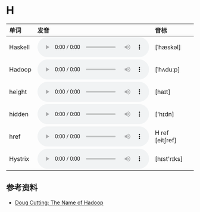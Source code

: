 
# H

| 单词  | 发音 | 音标 |
| :-- | :-- | :-- |
| Haskell | <audio :src="$withBase('/audio/Haskell.mp3')" controls="controls" controlslist="nodownload"></audio> | [ˈhæskəl] |
| Hadoop | <audio :src="$withBase('/audio/Hadoop.mp3')" controls="controls" controlslist="nodownload"></audio> | [ˈhʌduːp] |
| height | <audio :src="$withBase('/audio/height.mp3')" controls="controls" controlslist="nodownload"></audio> | [haɪt] |
| hidden | <audio :src="$withBase('/audio/hidden.mp3')" controls="controls" controlslist="nodownload"></audio> | ['hɪdn] |
| href | <audio :src="$withBase('/audio/href.mp3')" controls="controls" controlslist="nodownload"></audio> | H ref [eit∫ref] |
| Hystrix | <audio :src="$withBase('/audio/Hystrix.mp3')" controls="controls" controlslist="nodownload"></audio> | [hɪst'rɪks] |

## 参考资料

- [Doug Cutting: The Name of Hadoop](https://www.youtube.com/watch?v=irK7xHUmkUA)
